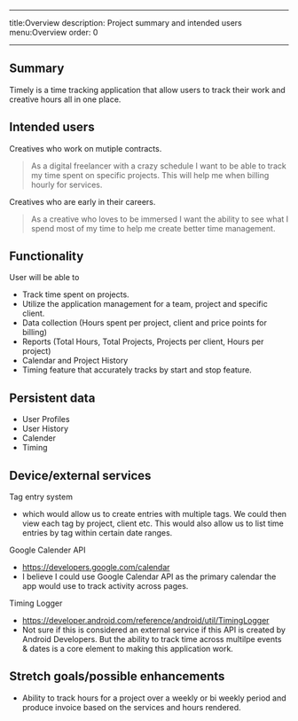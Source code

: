 ---
title:Overview
description: Project summary and intended users
menu:Overview
order: 0
___

## Summary

Timely is a time tracking application that allow users to track their work and creative hours all in one place. 

## Intended users

Creatives who work on mutiple contracts. 

> As a digital freelancer with a crazy schedule I want to be able to track my time spent on specific projects. This will help me when billing hourly for services. 

Creatives who are early in their careers.

> As a creative who loves to be immersed I want the ability to see what I spend most of my time to help me create better time management. 

## Functionality

User will be able to
- Track time spent on projects.
- Utilize the application management for a team, project and specific client.
- Data collection (Hours spent per project, client and price points for billing)
- Reports (Total Hours, Total Projects, Projects per client, Hours per project)
- Calendar and Project History
- Timing feature that accurately tracks by start and stop feature. 

## Persistent data

- User Profiles
- User History
- Calender
- Timing 

## Device/external services

Tag entry system 
  - which would allow us to create entries with multiple tags. We could then view each tag by project, client etc. This would also allow us to list time entries by tag within certain date ranges. 

Google Calender API
 - https://developers.google.com/calendar
 - I believe I could use Google Calendar API as the primary calendar the app would use to track activity across pages. 
   
Timing Logger
- https://developer.android.com/reference/android/util/TimingLogger
- Not sure if this is considered an external service if this API is created by Android Developers. But the ability to track time across multilpe events & dates is a core element to making this application work. 


## Stretch goals/possible enhancements 

- Ability to track hours for a project over a weekly or bi weekly period and produce invoice based on the services and hours rendered. 